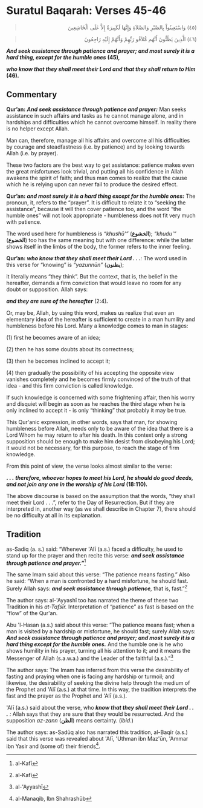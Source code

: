 Suratul Baqarah: Verses 45-46
=============================

<blockquote dir="rtl">
  <p>
(٤٥) وَاسْتَعِينُواْ بِالصَّبْرِ وَالصَّلاَةِ وَإِنَّهَا لَكَبِيرَةٌ
إِلاَّ عَلَى الْخَاشِعِينَ
  </p>
</blockquote>

<blockquote dir="rtl">
  <p>
(٤٦) الَّذِينَ يَظُنُّونَ أَنَّهُم مُّلاَقُو رَبِّهِمْ وَأَنَّهُمْ
إِلَيْهِ رَاجِعُونَ
  </p>
</blockquote>

***And seek assistance through patience and prayer; and most surely it
is a hard thing, except for the humble ones*** **(45)*****,***

***who know that they shall meet their Lord and that they shall return
to Him*** **(46)*****.***

Commentary
----------

**Qur’an:** ***And*** ***seek assistance through patience and prayer:***
Man seeks assistance in such affairs and tasks as he cannot manage
alone, and in hardships and difficulties which he cannot overcome
himself. In reality there is no helper except Allah.

Man can, therefore, manage all his affairs and overcome all his
difficulties by courage and steadfastness (i.e. by patience) and by
looking towards Allah (i.e. by prayer).

These two factors are the best way to get assistance: patience makes
even the great misfortunes look trivial, and putting all his confidence
in Allah awakens the spirit of faith; and thus man comes to realize that
the cause which he is relying upon can never fail to produce the desired
effect.

**Qur’an:** ***and most surely it is a hard thing except for the humble
ones:*** The pronoun, it, refers to the “prayer”. It is difficult to
relate it to “seeking the assistance”, because it will then cover
patience too, and the word “the humble ones” will not look appropriate -
humbleness does not fit very much with patience.

The word used here for humbleness is *“khushū'”* (**الخشوع**);
*“khudu'”* (**الخضوع**) too has the same meaning but with one
difference: while the latter shows itself in the limbs of the body, the
former refers to the inner feeling.

**Qur’an:** ***who know that they shall meet their Lord . . .**:* The
word used in this verse for “knowing” is *“yazunnūn”* (**يظنون**);

it literally means “they think”. But the context, that is, the belief in
the hereafter, demands a firm conviction that would leave no room for
any doubt or supposition. Allah says:

***and they are sure of the hereafter*** (2:4)***.***

Or, may be, Allah, by using this word, makes us realize that even an
elementary idea of the hereafter is sufficient to create in a man
humility and humbleness before his Lord. Many a knowledge comes to man
in stages:

(1) first he becomes aware of an idea;

(2) then he has some doubts about its correctness;

(3) then he becomes inclined to accept it;

(4) then gradually the possibility of his accepting the opposite view
vanishes completely and he becomes firmly convinced of the truth of that
idea - and this firm conviction is called knowledge.

If such knowledge is concerned with some frightening affair, then his
worry and disquiet will begin as soon as he reaches the third stage when
he is only inclined to accept it - is only “thinking” that probably it
may be true.

This Qur'anic expres­sion, in other words, says that man, for showing
humbleness before Allah, needs only to be aware of the idea that there
is a Lord Whom he may return to after his death. In this context only a
strong supposition should be enough to make him desist from disobeying
his Lord; it would not be necessary, for this purpose, to reach the
stage of firm knowledge.

From this point of view, the verse looks almost similar to the verse:

**. . .** ***there­fore, whoever hopes to meet his Lord, he should do
good deeds, and not join any one in the worship of his Lord***
**(18:110)*****.***

The above discourse is based on the assumption that the words, “they
shall meet their Lord . . .”, refer to the Day of Resurrection. But if
they are interpreted in, another way (as we shall describe in Chapter
7), there should be no difficulty at all in its explanation.

Tradition
---------

as-Sadiq (a. s.) said: “Whenever 'Alī (a.s.) faced a difficulty, he used
to stand up for the prayer and then recite this verse: ***and seek
assistance through patience and prayer.”***[^1]

The same Imam said about this verse: “The patience means fasting.” Also
he said: “When a man is confronted by a hard misfortune, he should fast.
Surely Allah says: ***and seek assistance through patience**,* that is,
fast.”[^2]

The author says: al-'Ayyashī too has narrated the theme of these two
Tradition in his *at-Tafsīr.* Interpretation of “patience” as fast is
based on the “flow” of the Qur'an.

Abu 'l-Hasan (a.s.) said about this verse: “The patience means fast;
when a man is visited by a hardship or misfortune, he should fast;
surely Allah says: ***And seek assistance through patience and prayer;
and most surely it is a hard thing except for the humble ones.*** And
the humble one is he who shows humility in his prayer, turning all his
attention to it; and it means the Messenger of Allah (s.a.w.a.) and the
Leader of the faithful (a.s.).”[^3]

The author says: The Imam has inferred from this verse the desirability
of fasting and praying when one is facing any hardship or turmoil; and
likewise, the desirability of seeking the divine help through the medium
of the Prophet and 'Alī (a.s.) at that time. In this way, the tradition
interprets the fast and the prayer as the Prophet and 'Alī (a.s.).

'Alī (a.s.) said about the verse, who ***know that they shall meet their
Lord . . .*** *:* Allah says that they are sure that they would be
resurrected. And the supposition *az-zann* (**الظن**) means certainty.
(*ibid*.)

The author says: as-Sadūq also has narrated this tradition, al-Baqīr
(a.s.) said that this verse was revealed about 'Alī, 'Uthman ibn Maz'ūn,
'Ammar ibn Yasir and (some of) their friends[^4].

[^1]: al-Kafī

[^2]: al-Kafī

[^3]: al-'Ayyashī

[^4]: al-Manaqib, Ibn Shahrashūb


